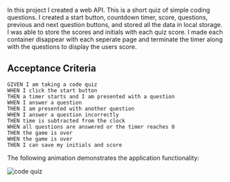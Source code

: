 In this project I created a web API. This is a short quiz of simple coding questions. I created a start button, countdown timer, score, questions, previous and next question buttons, and stored all the data in local storage. I was able to store the scores and initials with each quiz score. I made each container disappear with each seperate page and terminate the timer along with the questions to display the users score.

## Acceptance Criteria
```
GIVEN I am taking a code quiz
WHEN I click the start button
THEN a timer starts and I am presented with a question
WHEN I answer a question
THEN I am presented with another question
WHEN I answer a question incorrectly
THEN time is subtracted from the clock
WHEN all questions are answered or the timer reaches 0
THEN the game is over
WHEN the game is over
THEN I can save my initials and score
```

The following animation demonstrates the application functionality:

![code quiz](./Assets/04-web-apis-homework-demo.gif)
